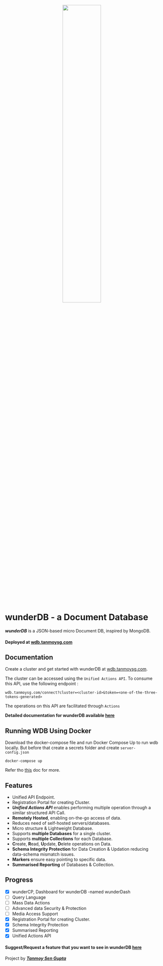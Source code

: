 <p align="center">
   <img width="50%" src="https://github.com/TanmoySG/wunderDB/blob/main/showcase/wdb-complete.png">
</p>

# wunderDB - a Document Database

***wunderDB*** is a JSON-based micro Document DB, inspired by MongoDB.

#### Deployed at [wdb.tanmoysg.com](http://wdb.tanmoysg.com)

## Documentation

Create a cluster and get started with wunderDB at [wdb.tanmoysg.com](http://wdb.tanmoysg.com).

The cluster can be accessed using the ```Unified Actions API```. To consume this API, use the following endpoint :
```
wdb.tanmoysg.com/connect?cluster=<cluster-id>&token=<one-of-the-three-tokens-generated>
```
The operations on this API are facilitated through ```Actions``` 

**Detailed documentation for wunderDB available [here](https://github.com/TanmoySG/wunderDB/blob/master/documentation/documentation.md)**

## Running WDB Using Docker

Download the docker-compose file and run Docker Compose Up to run wdb locally. But before that create a secrets folder and create `server-config.json`
```
docker-compose up
```

Refer tho [this](./documentation/docker-doc.md) doc for more.

## Features

- Unified API Endpoint.
- Registration Portal for creating Cluster.
- ***Unified Actions API*** enables performing multiple operation through a similar structured API Call.
- **Remotely Hosted**, enabling on-the-go access of data.
- Reduces need of self-hosted servers/databases.
- Micro structure & Lightweight Database.
- Supports **multiple Databases** for a single cluster.
- Supports **multiple Collections** for each Database.
- **C**reate, **R**ead, **U**pdate, **D**elete operations on Data.
- **Schema Integrity Protection** for Data Creation & Updation reducing data-schema mismatch issues.
- **Markers** ensure easy pointing to specific data.
- **Summarised Reporting** of Databases & Collection.

## Progress

- [x] wunderCP, Dashboard for wunderDB -named wunderDash
- [ ] Query Language
- [ ] Mass Data Actions
- [ ] Advanced data Security & Protection
- [ ] Media Access Support
- [x] Registration Portal for creating Cluster.
- [x] Schema Integrity Protection
- [x] Summarised Reporting
- [x] Unified Actions API

#### Suggest/Request a feature that you want to see in wunderDB [here](mailto:tanmoysps@gmail.com)



Project by ***[Tanmoy Sen Gupta](https://www.tanmoysg.com)***


